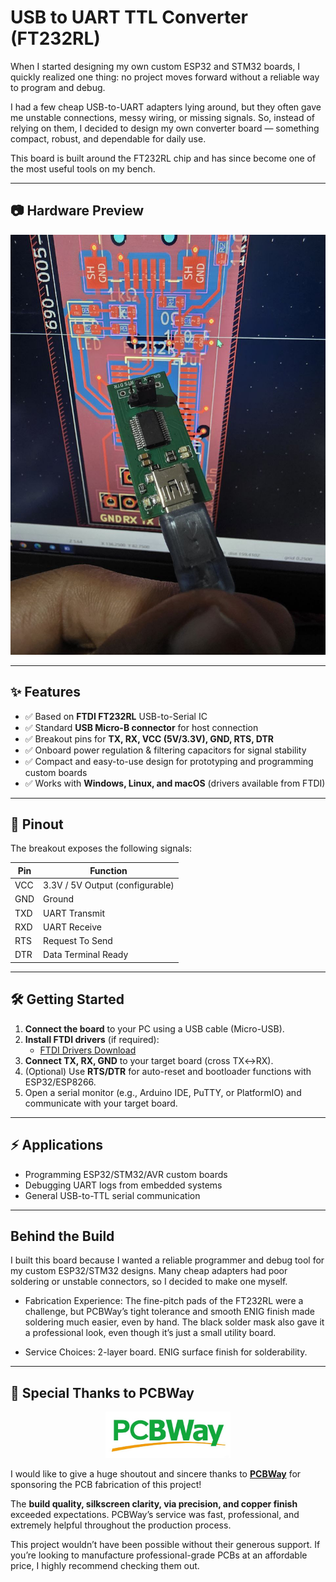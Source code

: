 # USB to UART TTL Converter (FT232RL)

When I started designing my own custom ESP32 and STM32 boards, I quickly realized one thing:
no project moves forward without a reliable way to program and debug.

I had a few cheap USB-to-UART adapters lying around, but they often gave me unstable connections, messy wiring, or missing signals. So, instead of relying on them, I decided to design my own converter board — something compact, robust, and dependable for daily use.

This board is built around the FT232RL chip and has since become one of the most useful tools on my bench.

---

## 📷 Hardware Preview
<p align="center">
  <img src="Assets\photo_2025-09-28_22-46-26.jpg" width="620"/>
</p>

---

## ✨ Features
- ✅ Based on **FTDI FT232RL** USB-to-Serial IC  
- ✅ Standard **USB Micro-B connector** for host connection  
- ✅ Breakout pins for **TX, RX, VCC (5V/3.3V), GND, RTS, DTR**  
- ✅ Onboard power regulation & filtering capacitors for signal stability  
- ✅ Compact and easy-to-use design for prototyping and programming custom boards  
- ✅ Works with **Windows, Linux, and macOS** (drivers available from FTDI)  

---

## 🔌 Pinout
The breakout exposes the following signals:

| Pin  | Function                        |
|------|---------------------------------|
| VCC  | 3.3V / 5V Output (configurable) |
| GND  | Ground                          |
| TXD  | UART Transmit                   |
| RXD  | UART Receive                    |
| RTS  | Request To Send                 |
| DTR  | Data Terminal Ready             |

---

## 🛠️ Getting Started
1. **Connect the board** to your PC using a USB cable (Micro-USB).  
2. **Install FTDI drivers** (if required):
   - [FTDI Drivers Download](https://ftdichip.com/drivers/)  
3. **Connect TX, RX, GND** to your target board (cross TX↔RX).  
4. (Optional) Use **RTS/DTR** for auto-reset and bootloader functions with ESP32/ESP8266.  
5. Open a serial monitor (e.g., Arduino IDE, PuTTY, or PlatformIO) and communicate with your target board.  

---

## ⚡ Applications
- Programming ESP32/STM32/AVR custom boards  
- Debugging UART logs from embedded systems  
- General USB-to-TTL serial communication  

---
## Behind the Build

I built this board because I wanted a reliable programmer and debug tool for my custom ESP32/STM32 designs. Many cheap adapters had poor soldering or unstable connectors, so I decided to make one myself.

- Fabrication Experience:
The fine-pitch pads of the FT232RL were a challenge, but PCBWay’s tight tolerance and smooth ENIG finish made soldering much easier, even by hand. The black solder mask also gave it a professional look, even though it’s just a small utility board.

- Service Choices:
2-layer board.
ENIG surface finish for solderability.


---

## 🎉 Special Thanks to PCBWay


<p align="center">
  <a href="https://www.pcbway.com/" target="_blank">
    <img src="https://github.com/AvishkaVishwa/12V-DC-Motor-Speed-Controller-PCB-Design-using-KiCAD/blob/0191b6e02eeb30e176867d2a93ebec854536829a/Images/pcbwaylogo.jpg" alt="PCBWay" width="200"/>
  </a>

</p>

I would like to give a huge shoutout and sincere thanks to **[PCBWay](https://www.pcbway.com/)** for sponsoring the PCB fabrication of this project!

The **build quality, silkscreen clarity, via precision, and copper finish** exceeded expectations. PCBWay’s service was fast, professional, and extremely helpful throughout the production process.

This project wouldn’t have been possible without their generous support. If you’re looking to manufacture professional-grade PCBs at an affordable price, I highly recommend checking them out.
